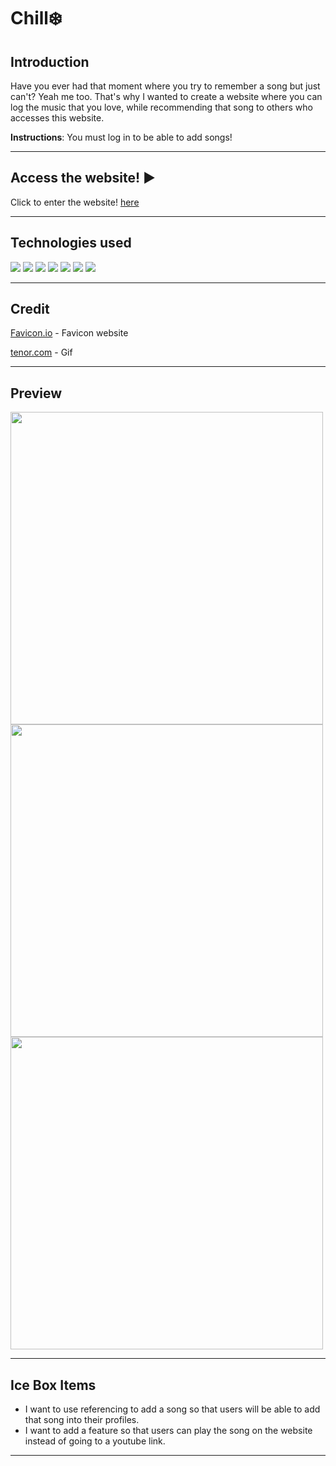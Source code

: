 # Chill❄️
## Introduction
Have you ever had that moment where you try to remember a song but just can't? Yeah me too. That's why I wanted to create a website where you can log the music that you love, while recommending that song to others who accesses this website. 

**Instructions**: You must log in to be able to add songs!
***

## Access the website! ▶️
Click to enter the website! [here](https://chill-jy.herokuapp.com/)
***
## Technologies used
![](https://img.shields.io/badge/JavaScript-F7DF1E?style=for-the-badge&logo=javascript&logoColor=black)
![](https://img.shields.io/badge/HTML5-E34F26?style=for-the-badge&logo=html5&logoColor=white)
![](https://img.shields.io/badge/CSS3-1572B6?style=for-the-badge&logo=css3&logoColor=white)
![](https://img.shields.io/badge/Bootstrap-563D7C?style=for-the-badge&logo=bootstrap&logoColor=white)
![](https://img.shields.io/badge/Express.js-404D59?style=for-the-badge)
![](https://img.shields.io/badge/Node.js-43853D?style=for-the-badge&logo=node.js&logoColor=white)
![](https://img.shields.io/badge/MongoDB-4EA94B?style=for-the-badge&logo=mongodb&logoColor=white)

***
## Credit
[Favicon.io](https://favicon.io/) - Favicon website

[tenor.com](https://tenor.com/view/lofi-girl-lofi-study-gif-22173420) - Gif

***
## Preview
<img src="https://imgur.com/3w5PROa.png" width="500px"> 
<img src="https://imgur.com/PNPwhHr.png" width="500px"> 
<img src="https://imgur.com/o7Z6IH5.png" width="500px"> 

***

## Ice Box Items
- I want to use referencing to add a song so that users will be able to add that song into their profiles.
- I want to add a feature so that users can play the song on the website instead of going to a youtube link.
***